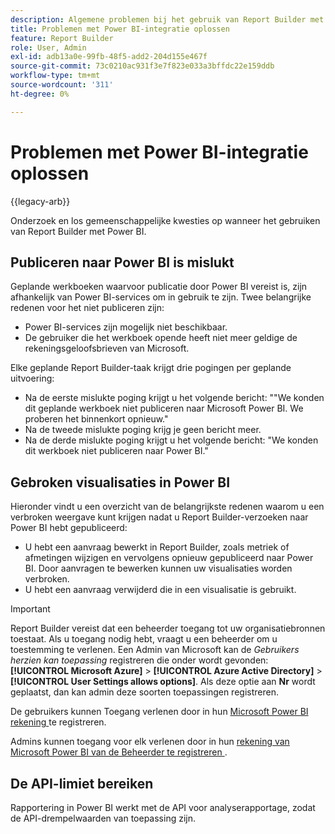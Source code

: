 ```yaml
---
description: Algemene problemen bij het gebruik van Report Builder met Power BI.
title: Problemen met Power BI-integratie oplossen
feature: Report Builder
role: User, Admin
exl-id: adb13a0e-99fb-48f5-add2-204d155e467f
source-git-commit: 73c0210ac931f3e7f823e033a3bffdc22e159ddb
workflow-type: tm+mt
source-wordcount: '311'
ht-degree: 0%

---
```


# Problemen met Power BI-integratie oplossen

{{legacy-arb}}

Onderzoek en los gemeenschappelijke kwesties op wanneer het gebruiken van Report Builder met Power BI.

## Publiceren naar Power BI is mislukt

Geplande werkboeken waarvoor publicatie door Power BI vereist is, zijn afhankelijk van Power BI-services om in gebruik te zijn. Twee belangrijke redenen voor het niet publiceren zijn:

* Power BI-services zijn mogelijk niet beschikbaar.
* De gebruiker die het werkboek opende heeft niet meer geldige de rekeningsgeloofsbrieven van Microsoft.

Elke geplande Report Builder-taak krijgt drie pogingen per geplande uitvoering:

* Na de eerste mislukte poging krijgt u het volgende bericht: &quot;&quot;We konden dit geplande werkboek niet publiceren naar Microsoft Power BI. We proberen het binnenkort opnieuw.&quot;
* Na de tweede mislukte poging krijg je geen bericht meer.
* Na de derde mislukte poging krijgt u het volgende bericht: &quot;We konden dit werkboek niet publiceren naar Power BI.&quot;

## Gebroken visualisaties in Power BI

Hieronder vindt u een overzicht van de belangrijkste redenen waarom u een verbroken weergave kunt krijgen nadat u Report Builder-verzoeken naar Power BI hebt gepubliceerd:

* U hebt een aanvraag bewerkt in Report Builder, zoals metriek of afmetingen wijzigen en vervolgens opnieuw gepubliceerd naar Power BI. Door aanvragen te bewerken kunnen uw visualisaties worden verbroken.
* U hebt een aanvraag verwijderd die in een visualisatie is gebruikt.

>[!IMPORTANT]
>
>Report Builder vereist dat een beheerder toegang tot uw organisatiebronnen toestaat. Als u toegang nodig hebt, vraagt u een beheerder om u toestemming te verlenen.
> Een Admin van Microsoft kan de *Gebruikers herzien kan toepassing* registreren die onder wordt gevonden: **[!UICONTROL Microsoft Azure]** > **[!UICONTROL Azure Active Directory]** > **[!UICONTROL User Settings allows options]**. Als deze optie aan **Nr** wordt geplaatst, dan kan admin deze soorten toepassingen registreren.

De gebruikers kunnen Toegang verlenen door in hun [ Microsoft Power BI rekening ](https://login.microsoftonline.com/common/oauth2/authorize?response_type=code&amp;prompt=logint&amp;client_id=8d84f6d8-29a4-4484-a670-589b32400278&amp;redirect_uri=https%3a%2f%2fmy.omniture.com%2fsc15%2farb%2flogin.html&amp;resource=https%3a%2f%2fanalysis.windows.net%2fpowerbi%2fapi&amp;locale=en_US) te registreren.

Admins kunnen toegang voor elk verlenen door in hun [ rekening van Microsoft Power BI van de Beheerder te registreren ](https://login.microsoftonline.com/common/oauth2/authorize?response_type=code&amp;prompt=admin_consent&amp;client_id=8d84f6d8-29a4-4484-a670-589b32400278&amp;redirect_uri=https%3a%2f%2fmy.omniture.com%2fsc15%2farb%2flogin.html&amp;resource=https%3a%2f%2fanalysis.windows.net%2fpowerbi%2fapi&amp;locale=en_US).

## De API-limiet bereiken

Rapportering in Power BI werkt met de API voor analyserapportage, zodat de API-drempelwaarden van toepassing zijn.
